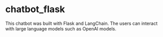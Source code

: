 # chatbot_flask
This chatbot was built with Flask and LangChain. The users can interact with large language models such as OpenAI models.
